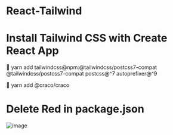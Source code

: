 # React-Tailwind 

# Install Tailwind CSS with Create React App
🍟 yarn add tailwindcss@npm:@tailwindcss/postcss7-compat @tailwindcss/postcss7-compat postcss@^7 autoprefixer@^9

🍟 yarn add @craco/craco

# Delete Red in package.json 
![image](https://user-images.githubusercontent.com/60240116/103952183-93b91a00-5105-11eb-8c9a-eea2e3354f0d.png)

